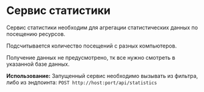 # Сервис статистики

Сервис статистики необходим для агрегации статистических данных по посещению ресурсов.

Подсчитывается количество посещений с разных компьютеров.

Получение данных не предусмотрено, тк все нужно смотреть в указанной базе данных.

**Использование:** Запущенный сервис необходимо вызывать из фильтра, либо из
эндпоинта: `POST http://host:port/api/statistics`